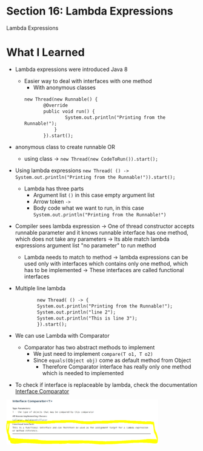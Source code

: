 # Section 16: Lambda Expressions

Lambda Expressions

# What I Learned
* Lambda expressions were introduced Java 8
	* Easier way to deal with interfaces with one method
		* With anonymous classes
		 ``` 
		 new Thread(new Runnable() {  			
				@Override 
				public void run() {
						System.out.println("Printing from the Runnable!");	
					}
				}).start();
		```
			
* anonymous  class to create runnable OR
	* using class -> `` new Thread(new CodeToRun()).start(); ``
		
* Using lambda expressions `new Thread( () -> System.out.println("Printing from the Runnable!")).start();`
	* Lambda has three parts 
		* Argument list `()` in this case empty argument list
		* Arrow token `->`
		* Body code what we want to run, in this case `System.out.println("Printing from the Runnable!")`
* Compiler sees lambda expression ->  One of thread constructor accepts runnable parameter and it knows runnable interface has one method, which does not take any parameters -> Its able match lambda expressions argument list "no parameter" to run method 
	* Lambda needs to match to method -> lambda expressions can be used only with interfaces which contains only one method, which has to be implemented -> These interfaces are called functional interfaces
* Multiple line lambda
	```		
			new Thread( () -> {
			System.out.println("Printing from the Runnable!");
			System.out.println("line 2");
			System.out.println("This is line 3");
			}).start();
	```
* We can use Lambda with Comparator
	* Comparator has two abstract methods to implement
		* We just need to implement `compare(T o1, T o2)`
		* Since `equals(Object obj)` come as default method from Object
			* Therefore Comparator interface has really only one method which is needed to implemented
* To check if interface is replaceable by lambda, check the documentation
[Interface Comparator](https://docs.oracle.com/javase/8/docs/api/java/util/Comparator.html)
<img src="comparator.PNG" alt="alt text" width="400"/> 